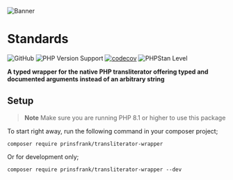 <picture>
    <source srcset="https://github.com/PrinsFrank/transliterator-wrapper/raw/main/.github/images/banner_dark.png" media="(prefers-color-scheme: dark)">
    <img src="https://github.com/PrinsFrank/transliterator-wrapper/raw/main/.github/images/banner_light.png" alt="Banner">
</picture>

# Standards

![GitHub](https://img.shields.io/github/license/prinsfrank/transliterator-wrapper)
![PHP Version Support](https://img.shields.io/packagist/php-v/prinsfrank/transliterator-wrapper)
[![codecov](https://codecov.io/gh/PrinsFrank/transliterator-wrapper/branch/main/graph/badge.svg?token=9O3VB563MU)](https://codecov.io/gh/PrinsFrank/transliterator-wrapper)
![PHPStan Level](https://img.shields.io/badge/PHPStan-level%209-brightgreen.svg?style=flat)

**A typed wrapper for the native PHP transliterator offering typed and documented arguments instead of an arbitrary string**

## Setup


> **Note**
> Make sure you are running PHP 8.1 or higher to use this package

To start right away, run the following command in your composer project;

```composer require prinsfrank/transliterator-wrapper```

Or for development only;

```composer require prinsfrank/transliterator-wrapper --dev```
